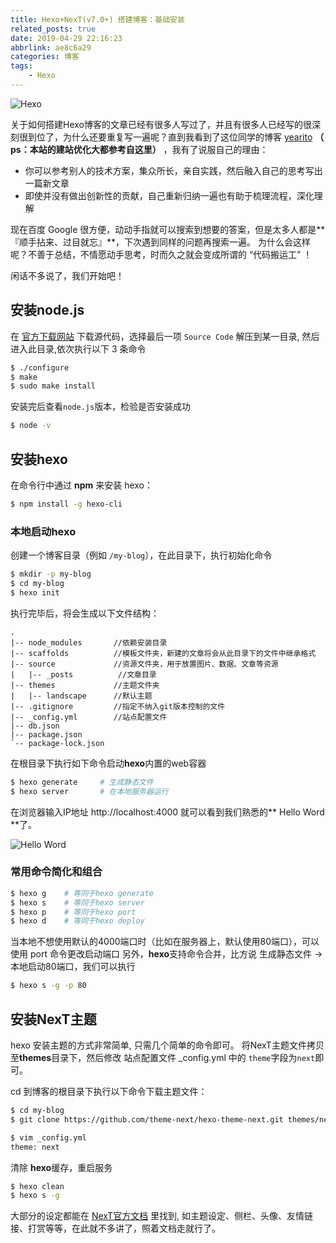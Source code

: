 ```yaml
---
title: Hexo+NexT(v7.0+) 搭建博客：基础安装
related_posts: true
date: 2019-04-29 22:16:23
abbrlink: ae8c6a29
categories: 博客
tags: 
    - Hexo
---
```

![Hexo](https://image.chingow.cn/background/006tNc79gy1g37jxk0kq5j327a0ki0th.jpg "Hexo")

关于如何搭建Hexo博客的文章已经有很多人写过了，并且有很多人已经写的很深刻很到位了，为什么还要重复写一遍呢？直到我看到了这位同学的博客 [yearito](yearito.cn) **（ ps：本站的建站优化大都参考自这里）** ，我有了说服自己的理由：

<!-- more -->

* 你可以参考别人的技术方案，集众所长，亲自实践，然后融入自己的思考写出一篇新文章
* 即使并没有做出创新性的贡献，自己重新归纳一遍也有助于梳理流程，深化理解

<!--more-->
<p id="div-border-left-red">现在百度 Google 很方便，动动手指就可以搜索到想要的答案，但是太多人都是**『顺手拈来、过目就忘』**，下次遇到同样的问题再搜索一遍。
为什么会这样呢？不善于总结，不情愿动手思考，时而久之就会变成所谓的 “代码搬运工” ！<p>

闲话不多说了，我们开始吧！

## 安装node.js

在 [官方下载网站](https://nodejs.org/en/download/) 下载源代码，选择最后一项 `Source Code`
解压到某一目录, 然后进入此目录,依次执行以下 3 条命令

``` bash
$ ./configure
$ make
$ sudo make install
```

安装完后查看`node.js`版本，检验是否安装成功

``` bash
$ node -v
```

## 安装hexo

在命令行中通过 **npm** 来安装 hexo：

``` bash
$ npm install -g hexo-cli
```

### 本地启动hexo

创建一个博客目录（例如 `/my-blog`），在此目录下，执行初始化命令

``` bash
$ mkdir -p my-blog
$ cd my-blog
$ hexo init
```

执行完毕后，将会生成以下文件结构：

``` tree
.
|-- node_modules       //依赖安装目录
|-- scaffolds          //模板文件夹，新建的文章将会从此目录下的文件中继承格式
|-- source             //资源文件夹，用于放置图片、数据、文章等资源
|   |-- _posts          //文章目录
|-- themes             //主题文件夹
|   |-- landscape      //默认主题
|-- .gitignore         //指定不纳入git版本控制的文件
|-- _config.yml        //站点配置文件
|-- db.json
|-- package.json
`-- package-lock.json
```

在根目录下执行如下命令启动**hexo**内置的web容器

``` bash
$ hexo generate     # 生成静态文件
$ hexo server       # 在本地服务器运行
```

在浏览器输入IP地址 http://localhost:4000  就可以看到我们熟悉的** Hello Word **了。

![Hello Word](https://image.chingow.cn/images/d7cced3b-950e-6d7b-6edc-dc3058646ddb.png "Hello Word")

### 常用命令简化和组合

``` bash
$ hexo g    # 等同于hexo generate
$ hexo s    # 等同于hexo server
$ hexo p    # 等同于hexo port 
$ hexo d    # 等同于hexo deploy 
```

当本地不想使用默认的4000端口时（比如在服务器上，默认使用80端口），可以使用 port 命令更改启动端口
另外，**hexo**支持命令合并，比方说 生成静态文件 → 本地启动80端口，我们可以执行

``` bash
$ hexo s -g -p 80
```

## 安装NexT主题

hexo 安装主题的方式非常简单, 只需几个简单的命令即可。
将NexT主题文件拷贝至**themes**目录下，然后修改 <span id="inline-blue">站点配置文件</span> _config.yml 中的 `theme`字段为`next`即可。

cd 到博客的根目录下执行以下命令下载主题文件：

``` bash
$ cd my-blog
$ git clone https://github.com/theme-next/hexo-theme-next.git themes/next

$ vim _config.yml
theme: next
```

清除 **hexo**缓存，重启服务

``` bash
$ hexo clean
$ hexo s -g
```

大部分的设定都能在 [NexT官方文档](http://theme-next.iissnan.com/getting-started.html) 里找到, 如主题设定、侧栏、头像、友情链接、打赏等等，在此就不多讲了，照着文档走就行了。
